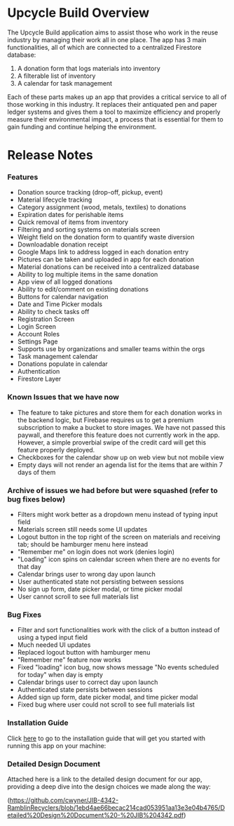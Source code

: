 # Upcycle Build Overview
The Upcycle Build application aims to assist those who work in the reuse industry by managing their work all in one place. The app has 3 main functionalities, all of which are connected to a centralized Firestore database:

1) A donation form that logs materials into inventory
2) A filterable list of inventory
3) A calendar for task management

Each of these parts makes up an app that provides a critical service to all of those working in this industry. It replaces their antiquated pen and paper ledger systems and gives them a tool to maximize efficiency and properly measure their environmental impact, a process that is essential for them to gain funding and continue helping the environment.

# Release Notes
### Features
- Donation source tracking (drop-off, pickup, event)
- Material lifecycle tracking
- Category assignment (wood, metals, textiles) to donations
- Expiration dates for perishable items
- Quick removal of items from inventory
- Filtering and sorting systems on materials screen
- Weight field on the donation form to quantify waste diversion
- Downloadable donation receipt
- Google Maps link to address logged in each donation entry
- Pictures can be taken and uploaded in app for each donation
- Material donations can be received into a centralized database
- Ability to log multiple items in the same donation
- App view of all logged donations
- Ability to edit/comment on existing donations
- Buttons for calendar navigation
- Date and Time Picker modals
- Ability to check tasks off
- Registration Screen
- Login Screen
- Account Roles
- Settings Page
- Supports use by organizations and smaller teams within the orgs
- Task management calendar
- Donations populate in calendar
- Authentication
- Firestore Layer

### Known Issues that we have now
- The feature to take pictures and store them for each donation works in the backend logic, but Firebase requires us to get a premium subscription to make a bucket to store images. We have not passed this paywall, and therefore this feature does not currently work in the app. However, a simple proverbial swipe of the credit card will get this feature properly deployed.
- Checkboxes for the calendar show up on web view but not mobile view
- Empty days will not render an agenda list for the items that are within 7 days of them

### Archive of issues we had before but were squashed (refer to bug fixes below)
- Filters might work better as a dropdown menu instead of typing input field
- Materials screen still needs some UI updates
- Logout button in the top right of the screen on materials and receiving tab; should be hamburger menu here instead
- "Remember me" on login does not work (denies login)
- "Loading" icon spins on calendar screen when there are no events for that day
- Calendar brings user to wrong day upon launch
- User authenticated state not persisting between sessions
- No sign up form, date picker modal, or time picker modal
- User cannot scroll to see full materials list

### Bug Fixes
- Filter and sort functionalities work with the click of a button instead of using a typed input field
- Much needed UI updates
- Replaced logout button with hamburger menu
- "Remember me" feature now works
- Fixed "loading" icon bug, now shows message "No events scheduled for today" when day is empty
- Calendar brings user to correct day upon launch
- Authenticated state persists between sessions
- Added sign up form, date picker modal, and time picker modal
- Fixed bug where user could not scroll to see full materials list

### Installation Guide
Click [here](https://github.com/cwyner/JIB-4342-RamblinRecyclers/blob/riechert-arthur-installation-guide-1/INSTALLATION.md) to go to the installation guide that will get you started with running this app on your machine:

### Detailed Design Document
Attached here is a link to the detailed design document for our app, providing a deep dive into the design choices we made along the way:

(https://github.com/cwyner/JIB-4342-RamblinRecyclers/blob/1ebd4ae66becac214cad053951aa13e3e04b4765/Detailed%20Design%20Document%20-%20JIB%204342.pdf)
